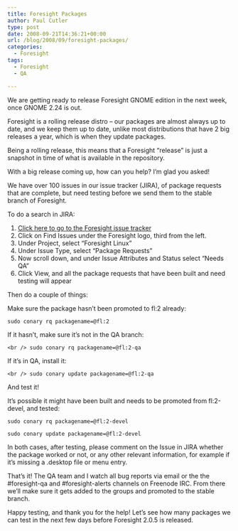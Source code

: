 ```yaml
---
title: Foresight Packages
author: Paul Cutler
type: post
date: 2008-09-21T14:36:21+00:00
url: /blog/2008/09/foresight-packages/
categories:
  - Foresight
tags:
  - Foresight
  - QA

---
```

We are getting ready to release Foresight GNOME edition in the next week, once GNOME 2.24 is out.

Foresight is a rolling release distro &#8211; our packages are almost always up to date, and we keep them up to date, unlike most distributions that have 2 big releases a year, which is when they update packages.

Being a rolling release, this means that a Foresight &#8220;release&#8221; is just a snapshot in time of what is available in the repository.

With a big release coming up, how can you help? I&#8217;m glad you asked!

We have over 100 issues in our issue tracker (JIRA), of package requests that are complete, but need testing before we send them to the stable branch of Foresight.

To do a search in JIRA:

  1. [Click here to go to the Foresight issue tracker][1]
  2. Click on Find Issues under the Foresight logo, third from the left.
  3. Under Project, select &#8220;Foresight Linux&#8221;
  4. Under Issue Type, select &#8220;Package Requests&#8221;
  5. Now scroll down, and under Issue Attributes and Status select &#8220;Needs QA&#8221;
  6. Click View, and all the package requests that have been built and need testing will appear

Then do a couple of things:

Make sure the package hasn&#8217;t been promoted to fl:2 already:

`sudo conary rq packagename=@fl:2`

If it hasn&#8217;t, make sure it&#8217;s not in the QA branch:
  
`<br />
sudo conary rq packagename=@fl:2-qa`

If it&#8217;s in QA, install it:
  
`<br />
sudo conary update packagename=@fl:2-qa`

And test it!

It&#8217;s possible it might have been built and needs to be promoted from fl:2-devel, and tested:

`sudo conary rq packagename=@fl:2-devel`

`sudo conary update packagename=@fl:2-devel`

In both cases, after testing, please comment on the Issue in JIRA whether the package worked or not, or any other relevant information, for example if it&#8217;s missing a .desktop file or menu entry.

That&#8217;s it! The QA team and I watch all bug reports via email or the the #foresight-qa and #foresight-alerts channels on Freenode IRC. From there we&#8217;ll make sure it gets added to the groups and promoted to the stable branch.

Happy testing, and thank you for the help! Let&#8217;s see how many packages we can test in the next few days before Foresight 2.0.5 is released.

 [1]: https://issues.foresightlinux.org/secure/Dashboard.jspa